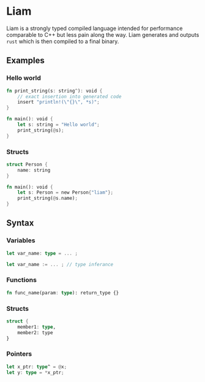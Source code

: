 # Liam
Liam is a strongly typed compiled language intended for performance comparable to C++ but less pain along the way. Liam generates and outputs `rust` which is then compiled to a final binary. 

## Examples
### Hello world
```rust
fn print_string(s: string^): void {
    // exact insertion into generated code
    insert "println!(\"{}\", *s)";
}

fn main(): void {
    let s: string = "Hello world";
    print_string(@s);
}
```

### Structs
```rust
struct Person {
    name: string
}

fn main(): void {
    let s: Person = new Person{"liam"};
    print_string(@s.name);
}
```

## Syntax
### Variables
```rust
let var_name: type = ... ;
```
```rust
let var_name := ... ; // type inferance
```

### Functions
```rust
fn func_name(param: type): return_type {}
```

### Structs
```rust
struct {
    member1: type,
    member2: type
}
```

### Pointers
```rust
let x_ptr: type^ = @x;
let y: type = *x_ptr;
```


